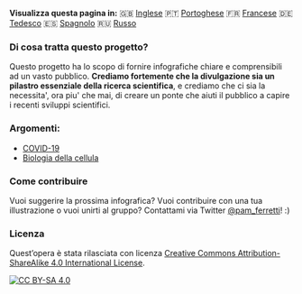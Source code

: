 **Visualizza questa pagina in:** 🇬🇧 [Inglese](../) 🇵🇹 [Portoghese](../pt/) 🇫🇷 [Francese](../fr/) 🇩🇪 [Tedesco](../de/) 🇪🇸 [Spagnolo](../es/) 🇷🇺 [Russo](../ru/)

### Di cosa tratta questo progetto?

Questo progetto ha lo scopo di fornire infografiche chiare e comprensibili ad un vasto pubblico. 
**Crediamo fortemente che la divulgazione sia un pilastro essenziale della ricerca scientifica**, e crediamo che ci sia la necessita', ora piu' che mai, di creare un ponte che aiuti il pubblico a capire i recenti sviluppi scientifici. 

### Argomenti:

- [COVID-19](https://easy-infographics.github.io/COVID-19/it/)
- [Biologia della cellula](https://easy-infographics.github.io/Cell_Biology/it/)

### Come contribuire

Vuoi suggerire la prossima infografica? Vuoi contribuire con una tua illustrazione o vuoi unirti al gruppo? 
Contattami via Twitter [@pam_ferretti](https://twitter.com/pam_ferretti)! :)

### Licenza

Quest’opera è stata rilasciata con licenza 
[Creative Commons Attribution-ShareAlike 4.0 International License][cc-by-sa].

[![CC BY-SA 4.0][cc-by-sa-image]][cc-by-sa]

[cc-by-sa]: http://creativecommons.org/licenses/by-sa/4.0/
[cc-by-sa-image]: https://licensebuttons.net/l/by-sa/4.0/88x31.png
[cc-by-sa-shield]: https://img.shields.io/badge/License-CC%20BY--SA%204.0-lightgrey.svg
